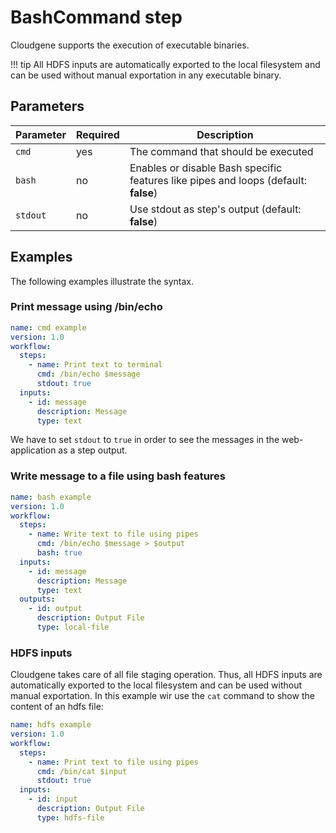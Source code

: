 # BashCommand step

Cloudgene supports the execution of executable binaries.

!!! tip
    All HDFS inputs are automatically exported to the local filesystem and can be used without manual exportation in any executable binary.

## Parameters

| Parameter | Required | Description |
| --- | --- | --- |
| `cmd` | yes | The command that should be executed |
| `bash` | no | Enables or disable Bash specific features like pipes and loops (default: **false**) |
| `stdout` | no | Use stdout as step's output (default: **false**) |

## Examples

The following examples illustrate the syntax.

### Print message using /bin/echo

```yaml
name: cmd example
version: 1.0
workflow:
  steps:
    - name: Print text to terminal
      cmd: /bin/echo $message
      stdout: true
  inputs:
    - id: message
      description: Message
      type: text
```

We have to set `stdout` to `true` in order to see the messages in the web-application as a step output.

### Write message to a file using bash features

```yaml
name: bash example
version: 1.0
workflow:
  steps:
    - name: Write text to file using pipes
      cmd: /bin/echo $message > $output
      bash: true
  inputs:
    - id: message
      description: Message
      type: text
  outputs:
    - id: output
      description: Output File
      type: local-file
```

### HDFS inputs

Cloudgene takes care of all file staging operation. Thus, all HDFS inputs are automatically exported to the local filesystem and can be used without manual exportation. In this example wir use the `cat` command to show the content of an hdfs file:

```yaml
name: hdfs example
version: 1.0
workflow:
  steps:
    - name: Print text to file using pipes
      cmd: /bin/cat $input
      stdout: true
  inputs:
    - id: input
      description: Output File
      type: hdfs-file
```
